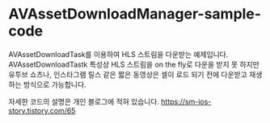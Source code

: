 # AVAssetDownloadManager-sample-code

AVAssetDownloadTask를 이용하여 HLS 스트림을 다운받는 예제입니다.
AVAssetDownloadTastk 특성상 HLS 스트림을 on the fly로 다운을 받지 못 하지만 유투브 쇼츠나, 인스타그램 릴스 같은 짧은 동영상은 셀이 로드 되기 전에 다운받고 재생하는 방식으로 가능합니다.

자세한 코드의 설명은 개인 블로그에 적혀 있습니다.
https://sm-ios-story.tistory.com/65
